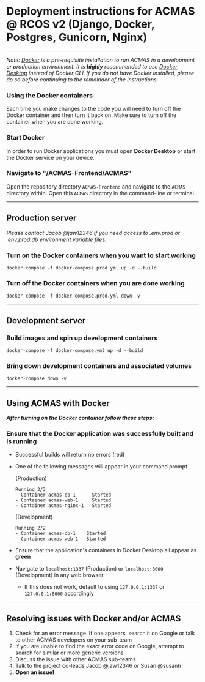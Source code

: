 # Deployment instructions for ACMAS @ RCOS v2 (Django, Docker, Postgres, Gunicorn, Nginx)

---
_Note: [Docker](https://docs.docker.com/get-docker/) is a pre-requisite installation to run ACMAS in a development or 
production environment.
It is __highly__ recommended to use [Docker Desktop](https://www.docker.com/products/docker-desktop/) instead of 
Docker CLI. If you do not have Docker installed, please do so before continuing to the remainder of the instructions._

### Using the Docker containers
Each time you make changes to the code you will need to turn off the Docker container and then turn it back on. 
Make sure to turn off the container when you are done working.
### Start Docker
In order to run Docker applications you must open __Docker Desktop__ or start the Docker service on your device.
### Navigate to "/ACMAS-Frontend/ACMAS"
Open the repository directory `ACMAS-Frontend` and navigate to the `ACMAS` directory within. Open this `ACMAS` 
directory in the command-line or terminal.

---
## Production server
_Please contact Jacob @jaw12346 if you need access to .env.prod or .env.prod.db environment variable files._
### Turn on the Docker containers when you want to start working
`docker-compose -f docker-compose.prod.yml up -d --build`
### Turn off the Docker containers when you are done working
`docker-compose -f docker-compose.prod.yml down -v`

---
## Development server
### Build images and spin up development containers
`docker-compose -f docker-compose.yml up -d --build`
### Bring down development containers and associated volumes
`docker-compose down -v`

---
## Using ACMAS with Docker
___After turning on the Docker container follow these steps:___
### Ensure that the Docker application was successfully built and is running
- Successful builds will return no errors (red)
- One of the following messages will appear in your command prompt

  (Production)
  ```shell
  Running 3/3
  - Container acmas-db-1      Started
  - Container acmas-web-1     Started
  - Container acmas-nginx-1   Started
  ```

  (Development)
  ```shell
  Running 2/2
  - Container acmas-db-1    Started
  - Container acmas-web-1   Started
  ```
- Ensure that the application's containers in Docker Desktop all appear as __green__
- Navigate to `localhost:1337` (Production) or `localhost:8000` (Development) in any web browser
  - If this does not work, default to using `127.0.0.1:1337` or `127.0.0.1:8000` accordingly
---

## Resolving issues with Docker and/or ACMAS
1) Check for an error message. If one appears, search it on Google or talk to other ACMAS developers on your sub-team
2) If you are unable to find the exact error code on Google, attempt to search for similar or more generic versions
3) Discuss the issue with other ACMAS sub-teams
4) Talk to the project co-leads Jacob @jaw12346 or Susan @susanh
5) __Open an issue!__
    
